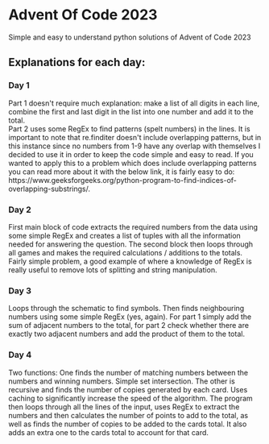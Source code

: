 # **Advent Of Code 2023**
Simple and easy to understand python solutions of Advent of Code 2023

<h2>Explanations for each day:</h2>
<h3>Day 1</h3>
Part 1 doesn't require much explanation: make a list of all digits in each line, combine the first and last digit in the list into one number and add it to the total.<br />
Part 2 uses some RegEx to find patterns (spelt numbers) in the lines. It is important to note that re.finditer doesn't include overlapping patterns, but in this instance since no numbers from 1-9 have any overlap with themselves I decided to use it in order to keep the code simple and easy to read. If you wanted to apply this to a problem which does include overlapping patterns you can read more about it with the below link, it is fairly easy to do: https://www.geeksforgeeks.org/python-program-to-find-indices-of-overlapping-substrings/.

<h3>Day 2</h3>
First main block of code extracts the required numbers from the data using some simple RegEx and creates a list of tuples with all the information needed for answering the question. The second block then loops through all games and makes the required calculations / additions to the totals. Fairly simple problem, a good example of where a knowledge of RegEx is really useful to remove lots of splitting and string manipulation.

<h3>Day 3</h3>
Loops through the schematic to find symbols. Then finds neighbouring numbers using some simple RegEx (yes, again). For part 1 simply add the sum of adjacent numbers to the total, for part 2 check whether there are exactly two adjacent numbers and add the product of them to the total. 

<h3>Day 4</h3>
Two functions: One finds the number of matching numbers between the numbers and winning numbers. Simple set intersection. The other is recursive and finds the number of copies generated by each card. Uses caching to significantly increase the speed of the algorithm. The program then loops through all the lines of the input, uses RegEx to extract the numbers and then calculates the number of points to add to the total, as well as finds the number of copies to be added to the cards total. It also adds an extra one to the cards total to account for that card.

